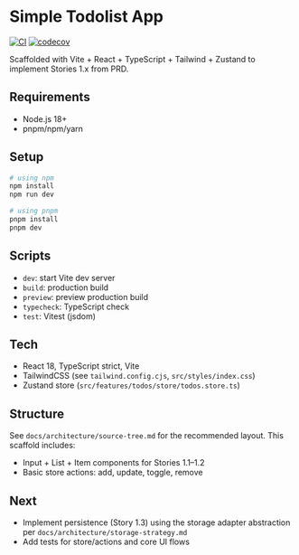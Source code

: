 # Simple Todolist App

[![CI](https://github.com/chatre7/BMAD-Simple-Todolist-App/actions/workflows/ci.yml/badge.svg)](https://github.com/chatre7/BMAD-Simple-Todolist-App/actions/workflows/ci.yml)
[![codecov](https://codecov.io/gh/chatre7/BMAD-Simple-Todolist-App/branch/main/graph/badge.svg)](https://codecov.io/gh/chatre7/BMAD-Simple-Todolist-App)

Scaffolded with Vite + React + TypeScript + Tailwind + Zustand to implement Stories 1.x from PRD.

## Requirements
- Node.js 18+
- pnpm/npm/yarn

## Setup
```bash
# using npm
npm install
npm run dev

# using pnpm
pnpm install
pnpm dev
```

## Scripts
- `dev`: start Vite dev server
- `build`: production build
- `preview`: preview production build
- `typecheck`: TypeScript check
- `test`: Vitest (jsdom)

## Tech
- React 18, TypeScript strict, Vite
- TailwindCSS (see `tailwind.config.cjs`, `src/styles/index.css`)
- Zustand store (`src/features/todos/store/todos.store.ts`)

## Structure
See `docs/architecture/source-tree.md` for the recommended layout. This scaffold includes:
- Input + List + Item components for Stories 1.1–1.2
- Basic store actions: add, update, toggle, remove

## Next
- Implement persistence (Story 1.3) using the storage adapter abstraction per `docs/architecture/storage-strategy.md`
- Add tests for store/actions and core UI flows
